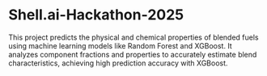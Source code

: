 # Shell.ai-Hackathon-2025
This project predicts the physical and chemical properties of blended fuels using machine learning models like Random Forest and XGBoost. It analyzes component fractions and properties to accurately estimate blend characteristics, achieving high prediction accuracy with XGBoost.
